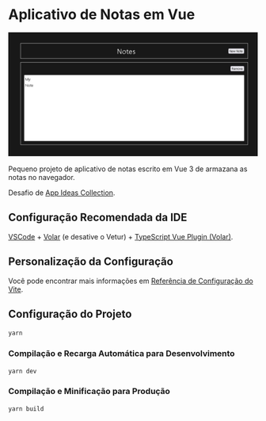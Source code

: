 # Aplicativo de Notas em Vue
<p align="center">
<img src="https://github.com/denisbertaglia/Note-App/blob/a7c8eb4be6eb65aaf4a02d4e3473d379b2a8e17a/public/screen.jpg" alt="Screen">
</p>
Pequeno projeto de aplicativo de notas escrito em Vue 3 de armazana as notas no navegador.

Desafio de [App Ideas Collection](https://github.com/florinpop17/app-ideas/blob/master/Projects/1-Beginner/Notes-App.md).

## Configuração Recomendada da IDE

[VSCode](https://code.visualstudio.com/) + [Volar](https://marketplace.visualstudio.com/items?itemName=Vue.volar) (e desative o Vetur) + [TypeScript Vue Plugin (Volar)](https://marketplace.visualstudio.com/items?itemName=Vue.vscode-typescript-vue-plugin).

## Personalização da Configuração

Você pode encontrar mais informações em [Referência de Configuração do Vite](https://vitejs.dev/config/).

## Configuração do Projeto

```sh
yarn
```

### Compilação e Recarga Automática para Desenvolvimento

```sh
yarn dev
```

### Compilação e Minificação para Produção

```sh
yarn build
```

